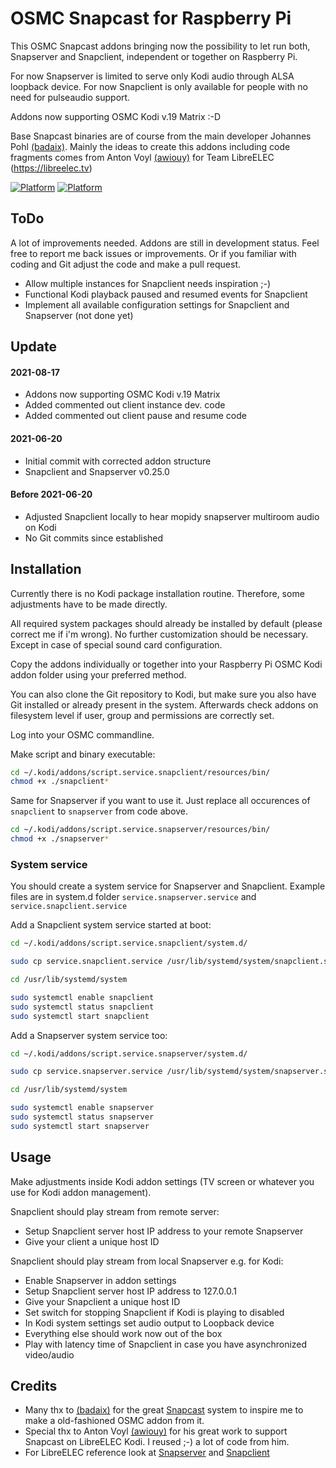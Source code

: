 # OSMC Snapcast for Raspberry Pi

This OSMC Snapcast addons bringing now the possibility to let run both, Snapserver and Snapclient, independent or together on Raspberry Pi.

For now Snapserver is limited to serve only Kodi audio through ALSA loopback device.
For now Snapclient is only available for people with no need for pulseaudio support.

Addons now supporting OSMC Kodi v.19 Matrix :-D

Base Snapcast binaries are of course from the main developer Johannes Pohl [(badaix)](https://github.com/badaix).
Mainly the ideas to create this addons including code fragments comes from Anton Voyl [(awiouy)](https://github.com/awiouy) for Team LibreELEC (https://libreelec.tv)

[![Platform](https://img.shields.io/badge/platform-OSMC-informational)](https://osmc.tv/) [![Platform](https://img.shields.io/badge/platform-Kodi-informational)](https://kodi.tv/)

## ToDo

A lot of improvements needed. Addons are still in development status. Feel free to report me back issues or improvements. Or if you familiar with coding and Git adjust the code and make a pull request.

- Allow multiple instances for Snapclient needs inspiration ;-)
- Functional Kodi playback paused and resumed events for Snapclient
- Implement all available configuration settings for Snapclient and Snapserver (not done yet)

## Update

#### 2021-08-17
- Addons now supporting OSMC Kodi v.19 Matrix
- Added commented out client instance dev. code
- Added commented out client pause and resume code

#### 2021-06-20
- Initial commit with corrected addon structure
- Snapclient and Snapserver v0.25.0

#### Before 2021-06-20
- Adjusted Snapclient locally to hear mopidy snapserver multiroom audio on Kodi
- No Git commits since established

## Installation

Currently there is no Kodi package installation routine. Therefore, some adjustments have to be made directly.

All required system packages should already be installed by default (please correct me if i'm wrong).
No further customization should be necessary. Except in case of special sound card configuration.

Copy the addons individually or together into your Raspberry Pi OSMC Kodi addon folder using your preferred method.

You can also clone the Git repository to Kodi, but make sure you also have Git installed or already present in the system.
Afterwards check addons on filesystem level if user, group and permissions are correctly set.

Log into your OSMC commandline.

Make script and binary executable:
````sh
cd ~/.kodi/addons/script.service.snapclient/resources/bin/
chmod +x ./snapclient*
````
Same for Snapserver if you want to use it. Just replace all occurences of `snapclient` to `snapserver` from code above.
````sh
cd ~/.kodi/addons/script.service.snapserver/resources/bin/
chmod +x ./snapserver*
````

### System service

You should create a system service for Snapserver and Snapclient.
Example files are in system.d folder `service.snapserver.service` and `service.snapclient.service`

Add a Snapclient system service started at boot:

````sh
cd ~/.kodi/addons/script.service.snapclient/system.d/

sudo cp service.snapclient.service /usr/lib/systemd/system/snapclient.service

cd /usr/lib/systemd/system

sudo systemctl enable snapclient
sudo systemctl status snapclient
sudo systemctl start snapclient
````

Add a Snapserver system service too:

````sh
cd ~/.kodi/addons/script.service.snapserver/system.d/

sudo cp service.snapserver.service /usr/lib/systemd/system/snapserver.service

cd /usr/lib/systemd/system

sudo systemctl enable snapserver
sudo systemctl status snapserver
sudo systemctl start snapserver
````

## Usage

Make adjustments inside Kodi addon settings (TV screen or whatever you use for Kodi addon management).

Snapclient should play stream from remote server:
- Setup Snapclient server host IP address to your remote Snapserver
- Give your client a unique host ID


Snapclient should play stream from local Snapserver e.g. for Kodi:
- Enable Snapserver in addon settings
- Setup Snapclient server host IP address to 127.0.0.1
- Give your Snapclient a unique host ID
- Set switch for stopping Snapclient if Kodi is playing to disabled
- In Kodi system settings set audio output to Loopback device
- Everything else should work now out of the box
- Play with latency time of Snapclient in case you have asynchronized video/audio

## Credits
- Many thx to [(badaix)](https://github.com/badaix) for the great [Snapcast](https://github.com/badaix/snapcast) system to inspire me to make a old-fashioned OSMC addon from it.
- Special thx to Anton Voyl [(awiouy)](https://github.com/awiouy) for his great work to support Snapcast on LibreELEC Kodi. I reused ;-) a lot of code from him.
- For LibreELEC reference look at [Snapserver](https://github.com/LibreELEC/LibreELEC.tv/tree/master/packages/addons/service/snapserver) and [Snapclient](https://github.com/LibreELEC/LibreELEC.tv/tree/master/packages/addons/service/snapclient)
